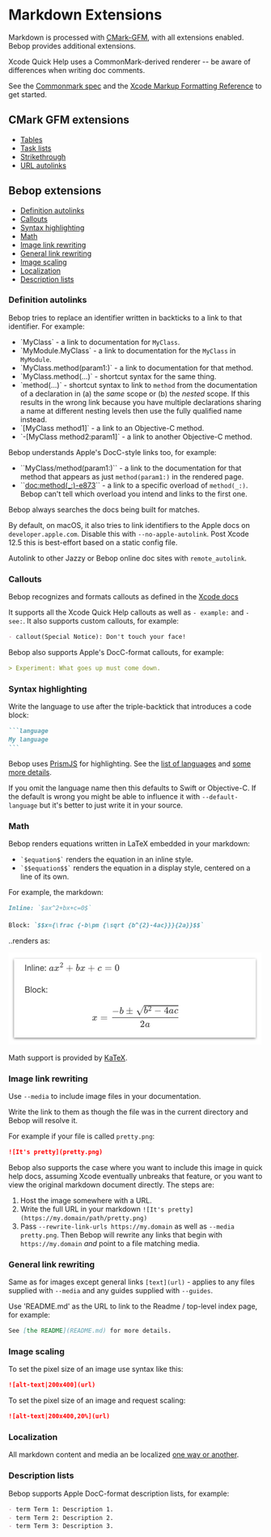 # Markdown Extensions

Markdown is processed with [CMark-GFM](https://github.com/github/cmark-gfm),
with all extensions enabled.  Bebop provides additional extensions.

Xcode Quick Help uses a CommonMark-derived renderer -- be aware of differences
when writing doc comments.

See the [Commonmark spec](https://github.github.com/gfm/) and the
[Xcode Markup Formatting Reference](https://developer.apple.com/library/content/documentation/Xcode/Reference/xcode_markup_formatting_ref/) to get started.

## CMark GFM extensions

* [Tables](https://github.github.com/gfm/#tables-extension-)
* [Task lists](https://github.github.com/gfm/#task-list-items-extension-)
* [Strikethrough](https://github.github.com/gfm/#strikethrough-extension-)
* [URL autolinks](https://github.github.com/gfm/#autolinks-extension-)

## Bebop extensions

* [Definition autolinks](#definition-autolinks)
* [Callouts](#callouts)
* [Syntax highlighting](#syntax-highlighting)
* [Math](#math)
* [Image link rewriting](#image-link-rewriting)
* [General link rewriting](#general-link-rewriting)
* [Image scaling](#image-scaling)
* [Localization](#localization)
* [Description lists](#description-lists)

### Definition autolinks

Bebop tries to replace an identifier written in backticks to a link to that
identifier.  For example:
* \`MyClass\` - a link to documentation for `MyClass`.
* \`MyModule.MyClass\` - a link to documentation for the `MyClass` in
  `MyModule`.
* \`MyClass.method(param1:)\` - a link to documentation for that method.
* \`MyClass.method(...)\` - shortcut syntax for the same thing.
* \`method(...)\` - shortcut syntax to link to `method` from the documentation
  of a declaration in (a) the _same_ scope or (b) the _nested_ scope.  If this
  results in the wrong link because you have multiple declarations sharing a
  name at different nesting levels then use the fully qualified name instead.
* \`[MyClass method1]\` - a link to an Objective-C method.
* \`-[MyClass method2:param1]\` - a link to another Objective-C method.

Bebop understands Apple's DocC-style links too, for example:
* \`\`MyClass/method(param1:)\`\` - a link to the documentation for that method
  that appears as just `method(param1:)` in the rendered page.
* \`\`<doc:method(_:)-e873>\`\` - a link to a specific overload of `method(_:)`.
  Bebop can't tell which overload you intend and links to the first one.

Bebop always searches the docs being built for matches.

By default, on macOS, it also tries to link identifiers to the Apple docs on
`developer.apple.com`.  Disable this with `--no-apple-autolink`.  Post Xcode
12.5 this is best-effort based on a static config file.

Autolink to other Jazzy or Bebop online doc sites with `remote_autolink`.

### Callouts

Bebop recognizes and formats callouts as defined in the
[Xcode docs](https://developer.apple.com/library/archive/documentation/Xcode/Reference/xcode_markup_formatting_ref/Attention.html#//apple_ref/doc/uid/TP40016497-CH29-SW1)

It supports all the Xcode Quick Help callouts as well as `- example:` and
`- see:`.  It also supports custom callouts, for example:
```markdown
- callout(Special Notice): Don't touch your face!
```

Bebop also supports Apple's DocC-format callouts, for example:
```markdown
> Experiment: What goes up must come down.
```

### Syntax highlighting

Write the language to use after the triple-backtick that introduces a code
block:
````markdown
```language
My language
```
````
Bebop uses [PrismJS](https://prismjs.com) for highlighting.  See the [list of
languages](https://prismjs.com/#supported-languages) and
[some more details](misc.md).

If you omit the language name then this defaults to Swift or Objective-C.  If
the default is wrong you might be able to influence it with `--default-language`
but it's better to just write it in your source.

### Math

Bebop renders equations written in LaTeX embedded in your markdown:
* `` `$equation$` `` renders the equation in an inline style.
* `` `$$equation$$` `` renders the equation in a display style, centered on a
  line of its own.

For example, the markdown:
```markdown
Inline: `$ax^2+bx+c=0$`

Block: `$$x={\frac {-b\pm {\sqrt {b^{2}-4ac}}}{2a}}$$`
```
..renders as:

![math](../images/math.png)

Math support is provided by [KaTeX](https://katex.org).

### Image link rewriting

Use `--media` to include image files in your documentation.

Write the link to them as though the file was in the current directory and
Bebop will resolve it.

For example if your file is called `pretty.png`:
```markdown
![It's pretty](pretty.png)
```

Bebop also supports the case where you want to include this image in quick help
docs, assuming Xcode eventually unbreaks that feature, or you want to view the
original markdown document directly.  The steps are:
1. Host the image somewhere with a URL.
2. Write the full URL in your markdown `![It's pretty](https://my.domain/path/pretty.png)`
3. Pass `--rewrite-link-urls https://my.domain` as well as
   `--media pretty.png`.  Then Bebop will rewrite any links that begin with
   `https://my.domain` _and_ point to a file matching media.

### General link rewriting

Same as for images except general links `[text](url)` - applies to any files
supplied with `--media` and any guides supplied with `--guides`.

Use 'README.md' as the URL to link to the Readme / top-level index page, for
example:
```markdown
See [the README](README.md) for more details.
```

### Image scaling

To set the pixel size of an image use syntax like this:
```markdown
![alt-text|200x400](url)
```

To set the pixel size of an image and request scaling:
```markdown
![alt-text|200x400,20%](url)
```

### Localization

All markdown content and media an be localized [one way or another](localization.md).

### Description lists

Bebop supports Apple DocC-format description lists, for example:
```markdown
- term Term 1: Description 1.
- term Term 2: Description 2.
- term Term 3: Description 3.
```
